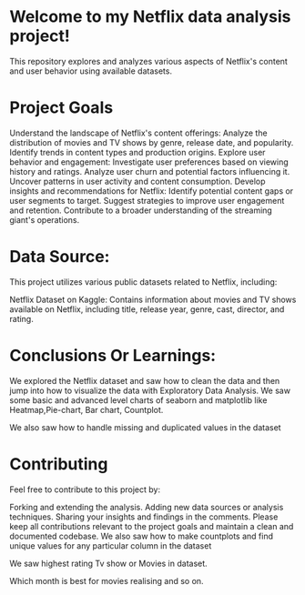 # Welcome to my Netflix data analysis project! 
  
  This repository explores and analyzes various aspects of Netflix's content and user behavior using available datasets.

# Project Goals
  Understand the landscape of Netflix's content offerings:
  Analyze the distribution of movies and TV shows by genre, release date, and popularity.
  Identify trends in content types and production origins.
  Explore user behavior and engagement:
  Investigate user preferences based on viewing history and ratings.
  Analyze user churn and potential factors influencing it.
  Uncover patterns in user activity and content consumption.
  Develop insights and recommendations for Netflix:
  Identify potential content gaps or user segments to target.
  Suggest strategies to improve user engagement and retention.
  Contribute to a broader understanding of the streaming giant's operations.

# Data Source:
  This project utilizes various public datasets related to Netflix, including:

  Netflix Dataset on Kaggle: Contains information about movies and TV shows available on Netflix, including title, release year, genre, cast, director, and rating.

# Conclusions Or Learnings:

  We explored the Netflix dataset and saw how to clean the data and then jump into how to visualize the data with Exploratory Data Analysis. We saw some basic and advanced level charts of seaborn and matplotlib     like Heatmap,Pie-chart, Bar chart, Countplot.
  
  We also saw how to handle missing and duplicated values in the dataset

# Contributing
  
  Feel free to contribute to this project by:

  Forking and extending the analysis.
  Adding new data sources or analysis techniques.
  Sharing your insights and findings in the comments.
  Please keep all contributions relevant to the project goals and maintain a clean and documented codebase.
  We also saw how to make countplots and find unique values for any particular column in the dataset

  We saw highest rating Tv show or Movies in dataset.
  
  Which month is best for movies realising and so on.
